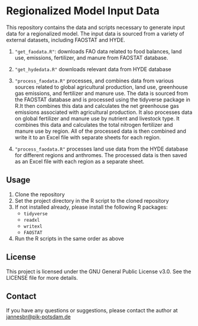 # Regionalized Model Input Data

This repository contains the data and scripts necessary to generate input data
for a regionalized model. The input data is sourced from a variety of external
datasets, including FAOSTAT and HYDE.

1. `"get_faodata.R"`: downloads FAO data related to
food balances, land use, emissions, fertilizer, and manure from FAOSTAT
database.

2. `"get_hydedata.R"` downloads relevant data from HYDE database

3. `"process_faodata.R"` processes, and combines data from various sources related
to global agricultural production, land use, greenhouse gas emissions, and
fertilizer and manure use. The data is sourced from the FAOSTAT database and
is processed using the tidyverse package in R.It then combines this data and
calculates the net greenhouse gas emissions associated with agricultural
production. It also processes data on global fertilizer and manure use by
nutrient and livestock type. It combines this data and calculates the total
nitrogen fertilizer and manure use by region.
All of the processed data is then combined and write it to an Excel file with
separate sheets for each region.

4. `"process_faodata.R"` processes land use data from the HYDE database for
different regions and anthromes. The processed data is then saved as an Excel
file with each region as a separate sheet.

## Usage

1. Clone the repository
2. Set the project directory in the R script to the cloned repository
3. If not installed already, please install the following R packages:
    - `tidyverse`
    - `readxl`
    - `writexl`
    - `FAOSTAT`
4. Run the R scripts in the same order as above


## License

This project is licensed under the GNU General Public License v3.0. See the
LICENSE file for more details.

## Contact

If you have any questions or suggestions, please contact the author at
jannesbr@pik-potsdam.de
